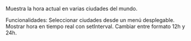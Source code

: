 Muestra la hora actual en varias ciudades del mundo.

Funcionalidades:
Seleccionar ciudades desde un menú desplegable.
Mostrar hora en tiempo real con setInterval.
Cambiar entre formato 12h y 24h.
